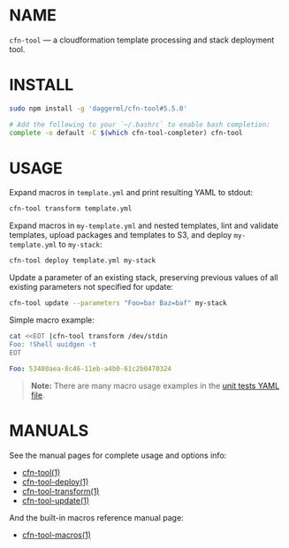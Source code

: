 <!-- vim: set ft=markdown: -->
# NAME

`cfn-tool` &mdash; a cloudformation template processing and stack deployment tool.

# INSTALL

```bash
sudo npm install -g 'daggerml/cfn-tool#5.5.0'
```

```bash
# Add the following to your `~/.bashrc` to enable bash completion:
complete -o default -C $(which cfn-tool-completer) cfn-tool
```

# USAGE

Expand macros in `template.yml` and print resulting YAML to stdout:

```bash
cfn-tool transform template.yml
```

Expand macros in `my-template.yml` and nested templates, lint and validate
templates, upload packages and templates to S3, and deploy `my-template.yml`
to `my-stack`:

```bash
cfn-tool deploy template.yml my-stack
```

Update a parameter of an existing stack, preserving previous values of all
existing parameters not specified for update:

```bash
cfn-tool update --parameters "Foo=bar Baz=baf" my-stack
```

Simple macro example:

```bash
cat <<EOT |cfn-tool transform /dev/stdin
Foo: !Shell uuidgen -t
EOT
```
```yaml
Foo: 53480aea-8c46-11eb-a4b0-61c2b0470324
```

> **Note:** There are many macro usage examples in the [unit tests YAML file][6].

# MANUALS

See the manual pages for complete usage and options info:

* [cfn-tool(1)][1]
* [cfn-tool-deploy(1)][2]
* [cfn-tool-transform(1)][3]
* [cfn-tool-update(1)][4]

And the built-in macros reference manual page:

* [cfn-tool-macros(1)][5]

[1]: http://htmlpreview.github.io/?https://github.com/daggerml/cfn-tool/blob/5.5.0/man/cfn-tool.html
[2]: http://htmlpreview.github.io/?https://github.com/daggerml/cfn-tool/blob/5.5.0/man/cfn-tool-deploy.html
[3]: http://htmlpreview.github.io/?https://github.com/daggerml/cfn-tool/blob/5.5.0/man/cfn-tool-transform.html
[4]: http://htmlpreview.github.io/?https://github.com/daggerml/cfn-tool/blob/5.5.0/man/cfn-tool-update.html
[5]: http://htmlpreview.github.io/?https://github.com/daggerml/cfn-tool/blob/5.5.0/man/cfn-tool-macros.html
[6]: https://github.com/daggerml/cfn-tool/blob/5.5.0/test/macro.tests.yml
